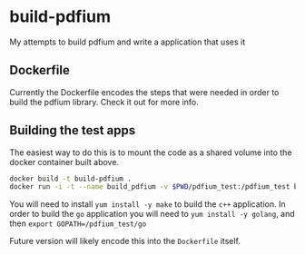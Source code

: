 # build-pdfium

My attempts to build pdfium and write a application that uses it

## Dockerfile

Currently the Dockerfile encodes the steps that were needed in order to build the pdfium library. Check it out for more info.

## Building the test apps

The easiest way to do this is to mount the code as a shared volume into the docker container built above.
```sh
docker build -t build-pdfium .
docker run -i -t --name build_pdfium -v $PWD/pdfium_test:/pdfium_test build-pdfium
```
You will need to install `yum install -y make` to build the `c++` application. In order to build the `go` application you will need to `yum install -y golang`, and then `export GOPATH=/pdfium_test/go`

Future version will likely encode this into the `Dockerfile` itself.
